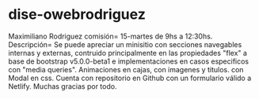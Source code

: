 # dise-owebrodriguez
Maximiliano Rodriguez
comisión= 15-martes de 9hs a 12:30hs.
Descripción= Se puede apreciar un minisitio con secciones navegables internas y externas, 
contruido principalmente en las propiedades "flex" a base de bootstrap v5.0.0-beta1 e implementaciones
en casos especificos con "media queries". 
Animaciones en cajas, con imagenes y titulos. con Modal en css.
Cuenta con repositorio en Github con un formulario válido a Netlify.
Muchas gracias por todo.
